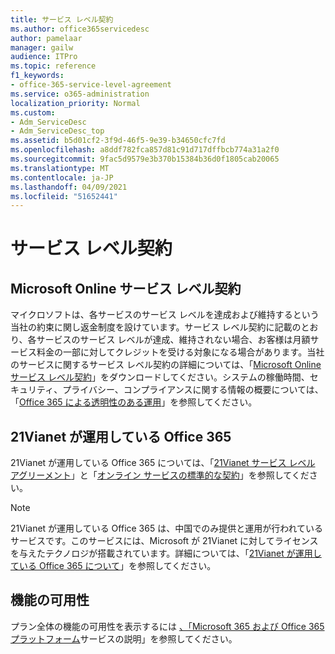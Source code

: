 ```yaml
---
title: サービス レベル契約
ms.author: office365servicedesc
author: pamelaar
manager: gailw
audience: ITPro
ms.topic: reference
f1_keywords:
- office-365-service-level-agreement
ms.service: o365-administration
localization_priority: Normal
ms.custom:
- Adm_ServiceDesc
- Adm_ServiceDesc_top
ms.assetid: b5d01cf2-3f9d-46f5-9e39-b34650cfc7fd
ms.openlocfilehash: a8ddf782fca857d81c91d717dffbcb774a31a2f0
ms.sourcegitcommit: 9fac5d9579e3b370b15384b36d0f1805cab20065
ms.translationtype: MT
ms.contentlocale: ja-JP
ms.lasthandoff: 04/09/2021
ms.locfileid: "51652441"
---
```

# <a name="service-level-agreement"></a>サービス レベル契約

## <a name="microsoft-online-services-level-agreement"></a>Microsoft Online サービス レベル契約

マイクロソフトは、各サービスのサービス レベルを達成および維持するという当社の約束に関し返金制度を設けています。サービス レベル契約に記載のとおり、各サービスのサービス レベルが達成、維持されない場合、お客様は月額サービス料金の一部に対してクレジットを受ける対象になる場合があります。当社のサービスに関するサービス レベル契約の詳細については、「[Microsoft Online サービス レベル契約](https://go.microsoft.com/fwlink/?linkid=272026)」をダウンロードしてください。システムの稼働時間、セキュリティ、プライバシー、コンプライアンスに関する情報の概要については、「[Office 365 による透明性のある運用](./service-health-and-continuity.md)」を参照してください。
  
## <a name="office-365-operated-by-21vianet"></a>21Vianet が運用している Office 365

21Vianet が運用している Office 365 については、「[21Vianet サービス レベル アグリーメント](https://go.microsoft.com/fwlink/?linkid=846729)」と「[オンライン サービスの標準的な契約](https://go.microsoft.com/fwlink/?linkid=846730)」を参照してください。 
  
> [!NOTE]
> 21Vianet が運用している Office 365 は、中国でのみ提供と運用が行われているサービスです。このサービスには、Microsoft が 21Vianet に対してライセンスを与えたテクノロジが搭載されています。詳細については、「[21Vianet が運用している Office 365 について](/microsoft-365/admin/services-in-china/services-in-china?viewFallbackFrom=o365-worldwide)」を参照してください。 
  
## <a name="feature-availability"></a>機能の可用性

プラン全体の機能の可用性を表示するには [、「Microsoft 365 および Office 365 プラットフォーム](office-365-platform-service-description.md)サービスの説明」を参照してください。

